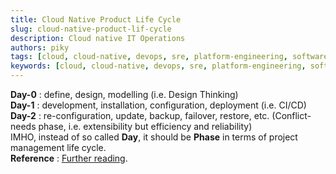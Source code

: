 ```yaml
---
title: Cloud Native Product Life Cycle
slug: cloud-native-product-lif-cycle
description: Cloud native IT Operations
authors: piky
tags: [cloud, cloud-native, devops, sre, platform-engineering, software-engineering, iac, note, fyi]
keywords: [cloud, cloud-native, devops, sre, platform-engineering, software-engineering, iac, note, fyi]
---
```

**Day-0** : define, design, modelling (i.e. Design Thinking)  
**Day-1** : development, installation, configuration, deployment (i.e. CI/CD)  
**Day-2** : re-configuration, update, backup, failover, restore, etc. (Conflict-needs phase, i.e. extensibility but efficiency and reliability)   
IMHO, instead of so called **Day**, it should be **Phase** in terms of project management life cycle.  
**Reference** : [Further reading](https://spacelift.io/blog/day-0-day-1-day-2-operations).